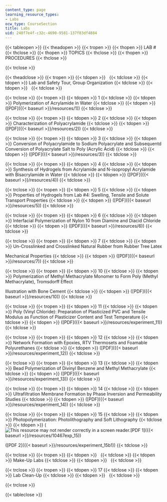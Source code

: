 ```yaml
---
content_type: page
learning_resource_types:
- Labs
ocw_type: CourseSection
title: Labs
uid: 248f7e4f-c32c-4690-9581-137f83df4884
---
```


{{< tableopen >}}
{{< theadopen >}}
{{< tropen >}}
{{< thopen >}}
LAB #
{{< thclose >}}
{{< thopen >}}
TOPICS
{{< thclose >}}
{{< thopen >}}
PROCEDURES
{{< thclose >}}

{{< trclose >}}

{{< theadclose >}}
{{< tropen >}}
{{< tdopen >}}
 
{{< tdclose >}}
{{< tdopen >}}
Lab and Safety Tour, Group Organization
{{< tdclose >}}
{{< tdopen >}}
 
{{< tdclose >}}

{{< trclose >}}
{{< tropen >}}
{{< tdopen >}}
1
{{< tdclose >}}
{{< tdopen >}}
Polymerization of Acrylamide in Water
{{< tdclose >}}
{{< tdopen >}}
([PDF]({{< baseurl >}}/resources/1))
{{< tdclose >}}

{{< trclose >}}
{{< tropen >}}
{{< tdopen >}}
2
{{< tdclose >}}
{{< tdopen >}}
Characterization of Polyacrylamide
{{< tdclose >}}
{{< tdopen >}}
([PDF]({{< baseurl >}}/resources/2))
{{< tdclose >}}

{{< trclose >}}
{{< tropen >}}
{{< tdopen >}}
3
{{< tdclose >}}
{{< tdopen >}}
Conversion of Polyacrylamide to Sodium Polyacrylate and Subsequentd Conversion of Polyacrylate Salt to Poly (Acrylic Acid)
{{< tdclose >}}
{{< tdopen >}}
([PDF]({{< baseurl >}}/resources/3))
{{< tdclose >}}

{{< trclose >}}
{{< tropen >}}
{{< tdopen >}}
4
{{< tdclose >}}
{{< tdopen >}}
Synthesis of Hydrogels from Acrylamide and N-isopropyl Acrylamide with Bisacrylamide in Water
{{< tdclose >}}
{{< tdopen >}}
([PDF]({{< baseurl >}}/resources/4))
{{< tdclose >}}

{{< trclose >}}
{{< tropen >}}
{{< tdopen >}}
5
{{< tdclose >}}
{{< tdopen >}}
Properties of Hydrogels from Lab #4: Swelling, Tensile and Solute Transport Properties
{{< tdclose >}}
{{< tdopen >}}
([PDF]({{< baseurl >}}/resources/5))
{{< tdclose >}}

{{< trclose >}}
{{< tropen >}}
{{< tdopen >}}
6
{{< tdclose >}}
{{< tdopen >}}
Interfacial Polymerization of Nylon 10 from Diamine and Diacid Chloride
{{< tdclose >}}
{{< tdopen >}}
([PDF]({{< baseurl >}}/resources/6))
{{< tdclose >}}

{{< trclose >}}
{{< tropen >}}
{{< tdopen >}}
7
{{< tdclose >}}
{{< tdopen >}}
Un-Crosslinked and Crosslinked Natural Rubber from Rubber Tree Latex  
  
Mechanical Properties
{{< tdclose >}}
{{< tdopen >}}
([PDF]({{< baseurl >}}/resources/7))
{{< tdclose >}}

{{< trclose >}}
{{< tropen >}}
{{< tdopen >}}
10
{{< tdclose >}}
{{< tdopen >}}
Polymerization of Methyl Methacrylate Monomer to Form Poly (Methyl Methacrylate), Tromsdorff Effect  
  
Illustration with Bone Cement
{{< tdclose >}}
{{< tdopen >}}
([PDF]({{< baseurl >}}/resources/10))
{{< tdclose >}}

{{< trclose >}}
{{< tropen >}}
{{< tdopen >}}
11
{{< tdclose >}}
{{< tdopen >}}
Poly (Vinyl Chloride): Preparation of Plasticized PVC and Tensile Modulus as Function of Plasticizer Content and Test Temperature
{{< tdclose >}}
{{< tdopen >}}
([PDF]({{< baseurl >}}/resources/experiment_11))
{{< tdclose >}}

{{< trclose >}}
{{< tropen >}}
{{< tdopen >}}
12
{{< tdclose >}}
{{< tdopen >}}
Network Formation with Epoxies, RTV Thermosets and Foamable Polyurethanes
{{< tdclose >}}
{{< tdopen >}}
([PDF]({{< baseurl >}}/resources/experiment_12))
{{< tdclose >}}

{{< trclose >}}
{{< tropen >}}
{{< tdopen >}}
13
{{< tdclose >}}
{{< tdopen >}}
Bead Polymerization of Divinyl Benzene and Methyl Methacrylate
{{< tdclose >}}
{{< tdopen >}}
([PDF]({{< baseurl >}}/resources/experiment_13))
{{< tdclose >}}

{{< trclose >}}
{{< tropen >}}
{{< tdopen >}}
14
{{< tdclose >}}
{{< tdopen >}}
Ultrafiltration Membrane Formation by Phase Inversion and Permeability Studies
{{< tdclose >}}
{{< tdopen >}}
([PDF]({{< baseurl >}}/resources/experiment_14))
{{< tdclose >}}

{{< trclose >}}
{{< tropen >}}
{{< tdopen >}}
15
{{< tdclose >}}
{{< tdopen >}}
Photopolymerization: Photolithography and Soft Lithography
{{< tdclose >}}
{{< tdopen >}}
(![This resource may not render correctly in a screen reader.](/images/inacessible.gif)[PDF 1]({{< baseurl >}}/resources/10467exp_15))  
  
([PDF 2]({{< baseurl >}}/resources/experiment_15b1))
{{< tdclose >}}

{{< trclose >}}
{{< tropen >}}
{{< tdopen >}}
 
{{< tdclose >}}
{{< tdopen >}}
Make-Up Labs
{{< tdclose >}}
{{< tdopen >}}
 
{{< tdclose >}}

{{< trclose >}}
{{< tropen >}}
{{< tdopen >}}
17
{{< tdclose >}}
{{< tdopen >}}
Lab Clean-Up
{{< tdclose >}}
{{< tdopen >}}
 
{{< tdclose >}}

{{< trclose >}}

{{< tableclose >}}